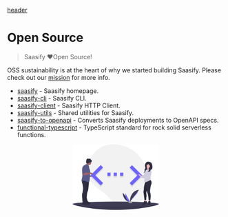 [header](_header.md ':include')

# Open Source

> Saasify ❤️Open Source!

OSS sustainability is at the heart of why we started building Saasify. Please check out our [mission](./mission.md) for more info.

- [saasify](https://saasify.sh) - Saasify homepage.
- [saasify-cli](https://github.com/saasify-sh/saasify/master/packages/packages/saasify-cli) - Saasify CLI.
- [saasify-client](https://github.com/saasify-sh/saasify/master/packages/packages/saasify-client) - Saasify HTTP Client.
- [saasify-utils](https://github.com/saasify-sh/saasify/master/packages/packages/saasify-utils) - Shared utilities for Saasify.
- [saasify-to-openapi](https://github.com/saasify-sh/saasify/master/packages/saasify-to-openapi) - Converts Saasify deployments to OpenAPI specs.
- [functional-typescript](https://github.com/transitive-bullshit/functional-typescript) - TypeScript standard for rock solid serverless functions.

<p align="center">
  <img src="./_media/undraw/code_typing.svg" alt="Open Source Software" width="200" />
</p>
